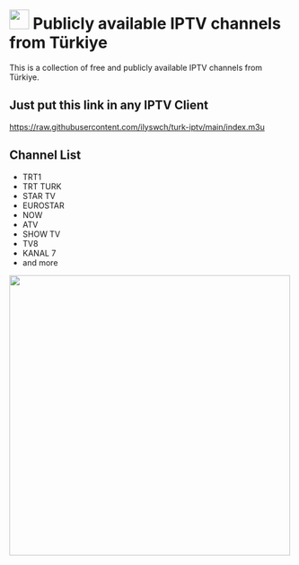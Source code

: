 # <img src="https://raw.githubusercontent.com/ilyswch/turk-iptv/main/img/icon.png" width="35"/> Publicly available IPTV channels from Türkiye

This is a collection of free and publicly available IPTV channels from Türkiye. 


## Just put this link in any IPTV Client

https://raw.githubusercontent.com/ilyswch/turk-iptv/main/index.m3u

## Channel List
- TRT1
- TRT TURK
- STAR TV
- EUROSTAR
- NOW
- ATV
- SHOW TV
- TV8
- KANAL 7
- and more

<img src="https://raw.githubusercontent.com/ilyswch/turk-iptv/main/docs/screenshot.png" width="500"/>
